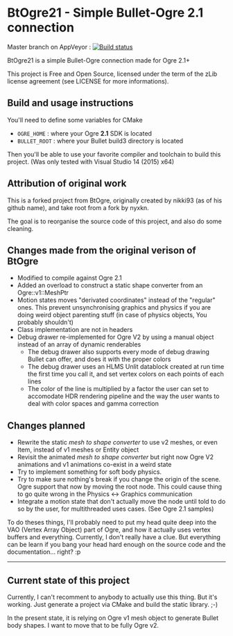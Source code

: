 # BtOgre21 - Simple Bullet-Ogre 2.1 connection


Master branch on AppVeyor : [![Build status](https://ci.appveyor.com/api/projects/status/imiecnoy3xuk71yw/branch/master?svg=true)](https://ci.appveyor.com/project/Ybalrid/btogre21/branch/master)


BtOgre21 is a simple Bullet-Ogre connection made for Ogre 2.1+

This project is Free and Open Source, licensed under the term of the zLib license agreement (see LICENSE for more informations).

## Build and usage instructions

You'll need to define some variables for CMake

 - `OGRE_HOME` : where your Ogre **2.1** SDK is located
 - `BULLET_ROOT` : where your Bullet build3 directory is located

Then you'll be able to use your favorite compiler and toolchain to build this project.
(Was only tested with Visual Studio 14 (2015) x64)

## Attribution of original work

This is a forked project from BtOgre, originally created by nikki93 (as of his github name), and take root from a fork by nyxkn.

The goal is to reorganise the source code of this project, and also do some cleaning.

## Changes made from the original verison of BtOgre

 - Modified to compile against Ogre 2.1
 - Added an overload to construct a static shape converter from an Ogre::v1::MeshPtr
 - Motion states moves "derivated coordinates" instead of the "regular" ones. This prevent unsynchronising graphics and physics if you are doing weird object parenting stuff (in case of physics objects, You probably shouldn't)
 - Class implementation are not in headers
 - Debug drawer re-implemented for Ogre V2 by using a manual object instead of an array of dynamic renderables
   - The debug drawer also supports every mode of debug drawing Bullet can offer, and does it with the proper colors
   - The debug drawer uses an HLMS Unlit datablock created at run time the first time you call it, and set vertex colors on each points of each lines
   - The color of the line is multiplied by a factor the user can set to accomodate HDR rendering pipeline and the way the user wants to deal with color spaces and gamma correction

## Changes planned

  - Rewrite the static *mesh to shape converter* to use v2 meshes, or even Item, instead of v1 meshes or Entity object
  - Revisit the animated *mesh to shape converter* but right now Ogre V2 animations and v1 animations co-exist in a weird state
  - Try to implement something for soft body physics.
  - Try to make sure nothing's break if you change the origin of the scene. Ogre support that now by moving the root node. This could cause thing to go quite wrong in the Physics <-> Graphics communication
  - Integrate a motion state that don't actually move the node until told to do so by the user, for multithreaded uses cases. (See Ogre 2.1 samples)

To do theses things, I'll probably need to put my head quite deep into the VAO (Vertex Array Object) part of Ogre, and how it actually uses vertex buffers and everything. Currently, I don't really have a clue. But everything can be learn if you bang your head hard enough on the source code and the documentation... right? :p

--- 

## Current state of this project

Currently, I can't recomment to anybody to actually use this thing. But it's working. Just generate a project via CMake and build the static library. ;-)

In the present state, it is relying on Ogre v1 mesh object to generate Bullet body shapes. I want to move that to be fully Ogre v2.
